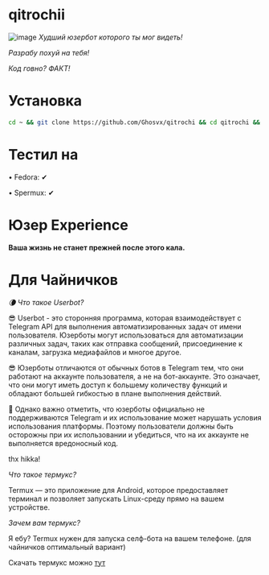 # qitrochii
![image](https://ghosvx.github.io/qitrochii.png)
*Худший юзербот которого ты мог видеть!*

*Разрабу похуй на тебя!*

*Код говно? ФАКТ!*

# Установка
```bash
cd ~ && git clone https://github.com/Ghosvx/qitrochi && cd qitrochi && pip3 install -r pip.txt && python3 qitrochi.py
```

# Тестил на
• Fedora: ✔

• Spermux: ✔

# Юзер Experience

**Ваша жизнь не станет прежней после этого кала.**

# Для Чайничков
*🌘 Что такое Userbot?*

😎 Userbot - это сторонняя программа, которая взаимодействует с Telegram API для выполнения автоматизированных задач от имени пользователя. Юзерботы могут использоваться для автоматизации различных задач, таких как отправка сообщений, присоединение к каналам, загрузка медиафайлов и многое другое.

😎 Юзерботы отличаются от обычных ботов в Telegram тем, что они работают на аккаунте пользователя, а не на бот-аккаунте. Это означает, что они могут иметь доступ к большему количеству функций и обладают большей гибкостью в плане выполнения действий.

🚫 Однако важно отметить, что юзерботы официально не поддерживаются Telegram и их использование может нарушать условия использования платформы. Поэтому пользователи должны быть осторожны при их использовании и убедиться, что на их аккаунте не выполняется вредоносный код.

thx hikka!

*Что такое термукс?*

Termux — это приложение для Android, которое предоставляет терминал и позволяет запускать Linux-среду прямо на вашем устройстве.

*Зачем вам термукс?*

Я ебу? Termux нужен для запуска селф-бота на вашем телефоне. (для чайничков оптимальный вариант)

Скачать термукс можно [тут](https://github.com/termux/termux-app/releases/latest/)